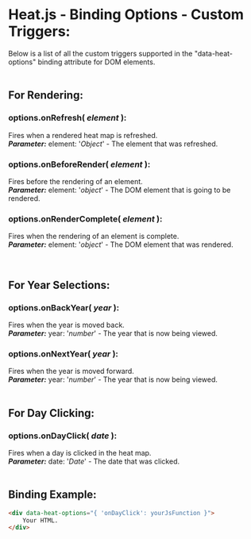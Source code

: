 # Heat.js - Binding Options - Custom Triggers:

Below is a list of all the custom triggers supported in the "data-heat-options" binding attribute for DOM elements.
<br>
<br>


## For Rendering:

### options.onRefresh( *element* ):
Fires when a rendered heat map is refreshed.
<br>
***Parameter:*** element: '*Object*' - The element that was refreshed.
<br>

### options.onBeforeRender( *element* ):
Fires before the rendering of an element.
<br>
***Parameter:*** element: '*object*' - The DOM element that is going to be rendered.

### options.onRenderComplete( *element* ):
Fires when the rendering of an element is complete.
<br>
***Parameter:*** element: '*object*' - The DOM element that was rendered.

<br>


## For Year Selections:

### options.onBackYear( *year* ):
Fires when the year is moved back.
<br>
***Parameter:*** year: '*number*' - The year that is now being viewed.

### options.onNextYear( *year* ):
Fires when the year is moved forward.
<br>
***Parameter:*** year: '*number*' - The year that is now being viewed.
<br>
<br>


## For Day Clicking:

### options.onDayClick( *date* ):
Fires when a day is clicked in the heat map.
<br>
***Parameter:*** date: '*Date*' - The date that was clicked.
<br>
<br>


## Binding Example:

```markdown
<div data-heat-options="{ 'onDayClick': yourJsFunction }">
    Your HTML.
</div>
```
